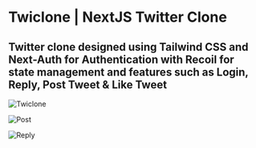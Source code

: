 <h1><b>Twiclone</b> | NextJS Twitter Clone</h1>

Twitter clone designed using **Tailwind CSS** and **Next-Auth** for Authentication with **Recoil** for state management and features such as Login, Reply, Post Tweet & Like Tweet
--

![Twiclone](https://i.ibb.co/mvgFpcT/Screenshot-502.png)

![Post](https://i.ibb.co/hY010tq/Screenshot-500.png)

![Reply](https://i.ibb.co/k5FFBVS/Screenshot-505.png)


